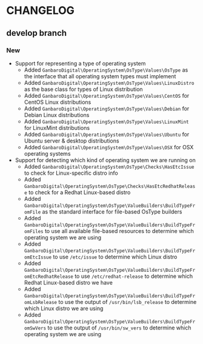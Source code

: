 # CHANGELOG

## develop branch

### New

* Support for representing a type of operating system
  * Added `GanbaroDigital\OperatingSystem\OsType\Values\OsType` as the interface that all operating system types must implement
  * Added `GanbaroDigital\OperatingSystem\OsType\Values\LinuxDistro` as the base class for types of Linux distribution
  * Added `GanbaroDigital\OperatingSystem\OsType\Values\CentOS` for CentOS Linux distributions
  * Added `GanbaroDigital\OperatingSystem\OsType\Values\Debian` for Debian Linux distributions
  * Added `GanbaroDigital\OperatingSystem\OsType\Values\LinuxMint` for LinuxMint distributions
  * Added `GanbaroDigital\OperatingSystem\OsType\Values\Ubuntu` for Ubuntu server & desktop distributions
  * Added `GanbaroDigital\OperatingSystem\OsType\Values\OSX` for OSX operating systems
* Support for detecting which kind of operating system we are running on
  * Added `GanbaroDigital\OperatingSystem\OsType\Checks\HasEtcIssue` to check for Linux-specific distro info
  * Added `GanbaroDigital\OperatingSystem\OsType\Checks\HasEtcRedhatRelease` to check for a Redhat Linux-based distro
  * Added `GanbaroDigital\OperatingSystem\OsType\ValueBuilders\BuildTypeFromFile` as the standard interface for file-based OsType builders
  * Added `GanbaroDigital\OperatingSystem\OsType\ValueBuilders\BuildTypeFromFiles` to use all available file-based resources to determine which operating system we are using
  * Added `GanbaroDigital\OperatingSystem\OsType\ValueBuilders\BuildTypeFromEtcIssue` to use `/etc/issue` to determine which Linux distro
  * Added `GanbaroDigital\OperatingSystem\OsType\ValueBuilders\BuildTypeFromEtcRedhatRelease` to use `/etc/redhat-release` to determine which Redhat Linux-based distro we have
  * Added `GanbaroDigital\OperatingSystem\OsType\ValueBuilders\BuildTypeFromLsbRelease` to use the output of `/usr/bin/lsb_release` to determine which Linux distro we are using
  * Added `GanbaroDigital\OperatingSystem\OsType\ValueBuilders\BuildTypeFromSwVers` to use the output of `/usr/bin/sw_vers` to determine which operating system we are using
